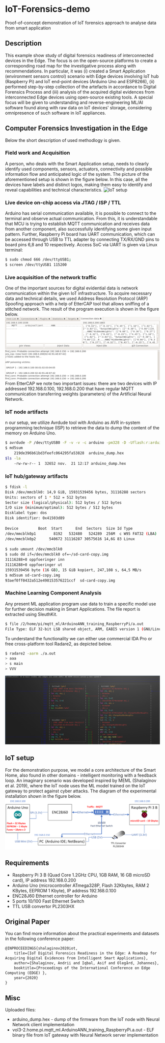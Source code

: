 # IoT-Forensics-demo
Proof-of-concept demonstration of IoT forensics approach to analyse data from smart application

## Description
This example show study of digital forensics readiness of interconnected devices in the Edge. The focus is on the open-source platforms to create a corresponding road map for the investigative process along with recommendations. In particular, it was (i) created a Smart Application (environment sensors control) scenario with Edge devices involving IoT hub (Raspberry Pi) and IoT end-point devices (Arduino Uno and ESP8266), (ii) performed step-by-step collection of the artefacts in accordance to Digital Forensics Process and (iii) analysis of the acquired digital evidences from interconnected Edge devices using open-source existing tools. A special focus will be given to understanding and reverse-engineering ML/AI software found along with raw data on IoT devices' storage, considering omnipresence of such software in IoT appliances. 


## Computer Forensics Investigation in the Edge 
Below the short description of used methodlogy is given.

### Field work and Acquisition
A person, who deals with the Smart Application setup, needs to clearly identify used components, sensors, actuators, connectivity and possible information flow and anticipated logic of the system. The picture of the aforementioned setup is shown in the figure below. In this case, all the devices have labels and distinct logos, making them easy to identify and reveal capabilities and technical characteristics.
![IoT setup](photo.jpg)

### Live device on-chip access via JTAG / ISP / TTL
Arduino has serial communication available, it is possible to connect to the terminal and observe actual communication. From this, it is understandable that MCU is trying to establish MQTT communication and receives data from another component, also successfully identifying some given input pattern. Further, Raspberry Pi board has UART communication, which can be accessed through USB to TTL adapter by connecting TX/RX/GND pins to board pins 6,8 and 10 respectively. Access SoC via UART is given via Linux terminal: 
```bash
$ sudo chmod 666 /dev/ttyUSB1; 
$ screen /dev/ttyUSB1 115200
```

### Live acquisition of the network traffic
One of the important sources for digital evidential data is network communication within the given IoT infrastructure. To acquire necessary data and technical details, we used Address Resolution Protocol (ARP) Spoofing approach with a help of EtterCAP tool that allows sniffing of a stitched network. The result of the program execution is shown in the figure below.
![EtterCAP](ettercap.png)
From EtterCAP we note two important issues: there are two devices with IP addressed 192.168.0.100, 192.168.0.200 that have regular MQTT communication transferring weights (parameters) of the Artificial Neural Network.


### IoT node artifacts
n our setup, we utilize Avrdude tool with Arduino as AVR  in-system programming technique (ISP) to retrieve the data to dump the content of the memory on Arduino Uno.
```bash 
$ avrdude -P /dev/ttyUSB0 -F -v -v -c arduino -pm328 -D -Uflash:r:arduino_dump.hex:r
$ md5sum
	219de396b61bd3feefc064295fa53828  arduino_dump.hex
$ls -la
	-rw-rw-r-- 1  32652 nov.  21 12:17 arduino_dump.hex
```

### IoT hub/gateway artifacts
```bash
$ fdisk -l
Disk /dev/mmcblk0: 14,9 GiB, 15931539456 bytes, 31116288 sectors
Units: sectors of 1 * 512 = 512 bytes
Sector size (logical/physical): 512 bytes / 512 bytes
I/O size (minimum/optimal): 512 bytes / 512 bytes
Disklabel type: dos
Disk identifier: 0x41503d89

Device         Boot  Start      End  Sectors  Size Id Type
/dev/mmcblk0p1        8192   532480   524289  256M  c W95 FAT32 (LBA)
/dev/mmcblk0p2      540672 31116287 30575616 14,6G 83 Linux

$ sudo umount /dev/mmcblk0
$ sudo dd if=/dev/mmcblk0 of=~/sd-card-copy.img
31116288+0 oppfoeringer inn
31116288+0 oppfoeringer ut
15931539456 byte (16 GB), 15 GiB kopiert, 247,108 s, 64,5 MB/s
$ md5sum sd-card-copy.img
93aef0ff0432a512e498153576221ccf  sd-card-copy.img
```

### Machine Learning Component Analysis
Any present ML application program use data to train a specific model use for further decision making in Smart Applications. The file report is extracted using SleuthKit.
```bash 
$ file /2/home/pi/mqtt_ml/ArduinoANN_training_RaspberryPi/a.out
File Type: ELF 32-bit LSB shared object, ARM, EABI5 version 1 (GNU/Linux), dynamically linked, interpreter /lib/ld-, for GNU/Linux 3.2.0, BuildID[sha1]=d70d380be66d6e2b6544802dd745707db2834430, not stripped
```
To understand the functionality we can either use commercial IDA Pro or free cross-platform tool Radare2, as depicted below.

```bash
$ radare2 -aarm ./a.out
> aaa
> s main
> VVV
```
![Radare2 reverse-enginering of the binary file](radare.png)

 
## IoT setup 
For the demonstration purpose, we model a core architecture of the Smart Home, also found in other domains - intelligent monitoring with a feedback loop. An imaginary scenario was developed inspired by MEML (Shalaginov et al. 2019), where the IoT node uses the ML model trained on the IoT gateway to protect against cyber attacks. The diagram of the experimental installation shown in the figure below.
![Experimental Setup](setup.png)


## Requirements
- Raspberry Pi 3 B (Quad Core 1.2GHz  CPU, 1GB RAM, 16 GB microSD card), IP address 192.168.0.200
- Arduino Uno (microcontroller ATmega328P, Flash 32Kbytes, RAM 2 KBytes, EEPROM 1 Kbyte), IP address 192.168.0.100
- ENC28J60 Ethernet controller for Arduino
- 5 ports 10/100 Fast Ethernet Switch
- TTL USB convertor PL2303HX 


## Original Paper
You can find more information about the practical experiments and datasets in the following conference paper:

	@INPROCEEDINGS{shalaginov2020iot,
		title={IoT Digital Forensics Readiness in the Edge: A Roadmap for Acquiring Digital Evidences from Intelligent Smart Applications},
		author={Shalaginov, Andrii and Iqbal, Asif and Olegård, Johannes},
		booktitle={Proceedings of the International Conference on Edge Computing (EDGE) },
		year={2020}
	}

## Misc
Uploaded files:
- arduino_dump.hex - dump of the firmware from the IoT node with Neural Network client implementation
- vol3-2.home.pi.mqtt_ml.ArduinoANN_training_RaspberryPi.a.out - ELF binary file from IoT gateway with Neural Network server implementation
